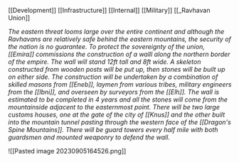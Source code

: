 [[Development]]
[[Infrastructure]]
[[Internal]]
[[Military]]
[[_Ravhavan Union]]

*The eastern threat looms large over the entire continent and although the Ravhavans are relatively safe behind the eastern mountains, the security of the nation is no guarantee. To protect the sovereignty of the union, [[Emira]] commissions the construction of a walll along the northern border of the empire. The wall will stand 12ft tall and 8ft wide. A skeleton constructed from wooden posts will be put up, then stones will be built up on either side. The construction will be undertaken by a combination of skilled masons from [[Eneb]], laymen from various tribes, military engineers from the [[Ibni]], and overseen by surveyors from the [[Elh]]. The wall is estimated to be completed in 4 years and all the stones will come from the mountainside adjacent to the easternmost point. There will be two large customs houses, one at the gate of the city of [[Knus]] and the other built into the mountain tunnel pasting through the western face of the [[Dragon's Spine Mountains]]. There will be guard towers every half mile with both guardsmen and mounted weaponry to defend the wall.*

![[Pasted image 20230905164526.png]]